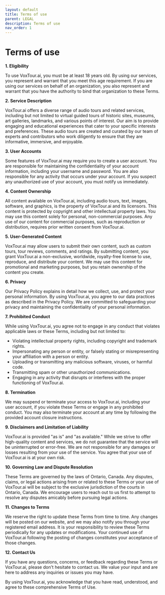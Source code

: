 ```yaml
---
layout: default
title: Terms of use
parent: LEGAL
description: Terms of use
nav_order: 1
---
```


# Terms of use

**1. Eligibility**

To use VoxTour.ai, you must be at least 18 years old. By using our services, you represent and warrant that you meet this age requirement. If you are using our services on behalf of an organization, you also represent and warrant that you have the authority to bind that organization to these Terms.

**2. Service Description**

VoxTour.ai offers a diverse range of audio tours and related services, including but not limited to virtual guided tours of historic sites, museums, art galleries, landmarks, and various points of interest. Our aim is to provide engaging and educational experiences that cater to your specific interests and preferences. These audio tours are created and curated by our team of experts and contributors who work diligently to ensure that they are informative, immersive, and enjoyable.

**3. User Accounts**

Some features of VoxTour.ai may require you to create a user account. You are responsible for maintaining the confidentiality of your account information, including your username and password. You are also responsible for any activity that occurs under your account. If you suspect any unauthorized use of your account, you must notify us immediately.

**4. Content Ownership**

All content available on VoxTour.ai, including audio tours, text, images, software, and graphics, is the property of VoxTour.ai and its licensors. This content is protected by copyright and other intellectual property laws. You may use this content solely for personal, non-commercial purposes. Any use of our content for commercial purposes, such as reproduction or distribution, requires prior written consent from VoxTour.ai.

**5. User-Generated Content**

VoxTour.ai may allow users to submit their own content, such as custom tours, tour reviews, comments, and ratings. By submitting content, you grant VoxTour.ai a non-exclusive, worldwide, royalty-free license to use, reproduce, and distribute your content. We may use this content for promotional and marketing purposes, but you retain ownership of the content you create.

**6. Privacy**

Our Privacy Policy explains in detail how we collect, use, and protect your personal information. By using VoxTour.ai, you agree to our data practices as described in the Privacy Policy. We are committed to safeguarding your privacy and maintaining the confidentiality of your personal information.

**7. Prohibited Conduct**

While using VoxTour.ai, you agree not to engage in any conduct that violates applicable laws or these Terms, including but not limited to:

- Violating intellectual property rights, including copyright and trademark rights.
- Impersonating any person or entity, or falsely stating or misrepresenting your affiliation with a person or entity.
- Uploading or transmitting any malicious software, viruses, or harmful code.
- Transmitting spam or other unauthorized communications.
- Engaging in any activity that disrupts or interferes with the proper functioning of VoxTour.ai.

**8. Termination**

We may suspend or terminate your access to VoxTour.ai, including your user account, if you violate these Terms or engage in any prohibited conduct. You may also terminate your account at any time by following the provided account closure instructions.

**9. Disclaimers and Limitation of Liability**

VoxTour.ai is provided "as is" and "as available." While we strive to offer high-quality content and services, we do not guarantee that the service will be uninterrupted or error-free. We are not responsible for any damages or losses resulting from your use of the service. You agree that your use of VoxTour.ai is at your own risk.

**10. Governing Law and Dispute Resolution**

These Terms are governed by the laws of Ontario, Canada. Any disputes, claims, or legal actions arising from or related to these Terms or your use of VoxTour.ai will be subject to the exclusive jurisdiction of the courts in Ontario, Canada. We encourage users to reach out to us first to attempt to resolve any disputes amicably before pursuing legal actions.

**11. Changes to Terms**

We reserve the right to update these Terms from time to time. Any changes will be posted on our website, and we may also notify you through your registered email address. It is your responsibility to review these Terms periodically for any updates or modifications. Your continued use of VoxTour.ai following the posting of changes constitutes your acceptance of those changes.

**12. Contact Us**

If you have any questions, concerns, or feedback regarding these Terms or VoxTour.ai, please don't hesitate to contact us. We value your input and are here to address any inquiries or issues you may have.

By using VoxTour.ai, you acknowledge that you have read, understood, and agree to these comprehensive Terms of Use.

